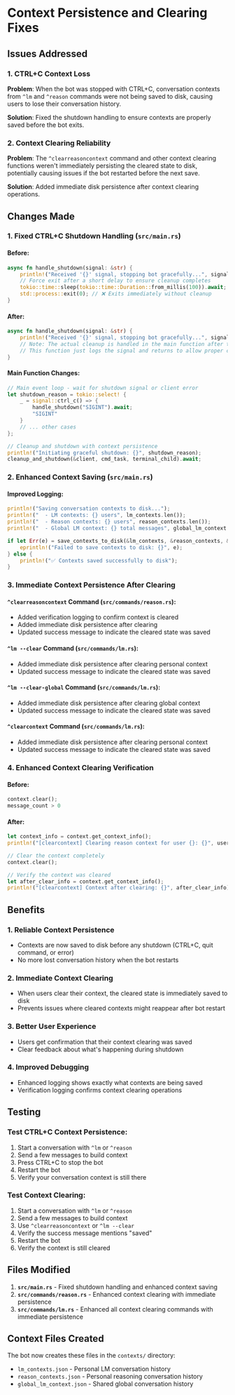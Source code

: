 # Context Persistence and Clearing Fixes

## Issues Addressed

### 1. CTRL+C Context Loss
**Problem**: When the bot was stopped with CTRL+C, conversation contexts from `^lm` and `^reason` commands were not being saved to disk, causing users to lose their conversation history.

**Solution**: Fixed the shutdown handling to ensure contexts are properly saved before the bot exits.

### 2. Context Clearing Reliability
**Problem**: The `^clearreasoncontext` command and other context clearing functions weren't immediately persisting the cleared state to disk, potentially causing issues if the bot restarted before the next save.

**Solution**: Added immediate disk persistence after context clearing operations.

## Changes Made

### 1. Fixed CTRL+C Shutdown Handling (`src/main.rs`)

#### Before:
```rust
async fn handle_shutdown(signal: &str) {
    println!("Received '{}' signal, stopping bot gracefully...", signal);
    // Force exit after a short delay to ensure cleanup completes
    tokio::time::sleep(tokio::time::Duration::from_millis(100)).await;
    std::process::exit(0); // ❌ Exits immediately without cleanup
}
```

#### After:
```rust
async fn handle_shutdown(signal: &str) {
    println!("Received '{}' signal, stopping bot gracefully...", signal);
    // Note: The actual cleanup is handled in the main function after this returns
    // This function just logs the signal and returns to allow proper cleanup
}
```

#### Main Function Changes:
```rust
// Main event loop - wait for shutdown signal or client error
let shutdown_reason = tokio::select! {
    _ = signal::ctrl_c() => {
        handle_shutdown("SIGINT").await;
        "SIGINT"
    }
    // ... other cases
};

// Cleanup and shutdown with context persistence
println!("Initiating graceful shutdown: {}", shutdown_reason);
cleanup_and_shutdown(&client, cmd_task, terminal_child).await;
```

### 2. Enhanced Context Saving (`src/main.rs`)

#### Improved Logging:
```rust
println!("Saving conversation contexts to disk...");
println!("  - LM contexts: {} users", lm_contexts.len());
println!("  - Reason contexts: {} users", reason_contexts.len());
println!("  - Global LM context: {} total messages", global_lm_context.total_messages());

if let Err(e) = save_contexts_to_disk(&lm_contexts, &reason_contexts, &global_lm_context).await {
    eprintln!("Failed to save contexts to disk: {}", e);
} else {
    println!("✅ Contexts saved successfully to disk");
}
```

### 3. Immediate Context Persistence After Clearing

#### `^clearreasoncontext` Command (`src/commands/reason.rs`):
- Added verification logging to confirm context is cleared
- Added immediate disk persistence after clearing
- Updated success message to indicate the cleared state was saved

#### `^lm --clear` Command (`src/commands/lm.rs`):
- Added immediate disk persistence after clearing personal context
- Updated success message to indicate the cleared state was saved

#### `^lm --clear-global` Command (`src/commands/lm.rs`):
- Added immediate disk persistence after clearing global context
- Updated success message to indicate the cleared state was saved

#### `^clearcontext` Command (`src/commands/lm.rs`):
- Added immediate disk persistence after clearing personal context
- Updated success message to indicate the cleared state was saved

### 4. Enhanced Context Clearing Verification

#### Before:
```rust
context.clear();
message_count > 0
```

#### After:
```rust
let context_info = context.get_context_info();
println!("[clearcontext] Clearing reason context for user {}: {}", user_id, context_info);

// Clear the context completely
context.clear();

// Verify the context was cleared
let after_clear_info = context.get_context_info();
println!("[clearcontext] Context after clearing: {}", after_clear_info);
```

## Benefits

### 1. **Reliable Context Persistence**
- Contexts are now saved to disk before any shutdown (CTRL+C, quit command, or error)
- No more lost conversation history when the bot restarts

### 2. **Immediate Context Clearing**
- When users clear their context, the cleared state is immediately saved to disk
- Prevents issues where cleared contexts might reappear after bot restart

### 3. **Better User Experience**
- Users get confirmation that their context clearing was saved
- Clear feedback about what's happening during shutdown

### 4. **Improved Debugging**
- Enhanced logging shows exactly what contexts are being saved
- Verification logging confirms context clearing operations

## Testing

### Test CTRL+C Context Persistence:
1. Start a conversation with `^lm` or `^reason`
2. Send a few messages to build context
3. Press CTRL+C to stop the bot
4. Restart the bot
5. Verify your conversation context is still there

### Test Context Clearing:
1. Start a conversation with `^lm` or `^reason`
2. Send a few messages to build context
3. Use `^clearreasoncontext` or `^lm --clear`
4. Verify the success message mentions "saved"
5. Restart the bot
6. Verify the context is still cleared

## Files Modified

1. **`src/main.rs`** - Fixed shutdown handling and enhanced context saving
2. **`src/commands/reason.rs`** - Enhanced context clearing with immediate persistence
3. **`src/commands/lm.rs`** - Enhanced all context clearing commands with immediate persistence

## Context Files Created

The bot now creates these files in the `contexts/` directory:
- `lm_contexts.json` - Personal LM conversation history
- `reason_contexts.json` - Personal reasoning conversation history  
- `global_lm_context.json` - Shared global conversation history 